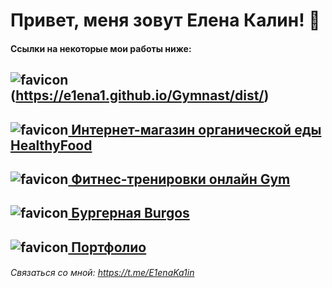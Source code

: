 # Привет, меня зовут Елена Калин! 👋

#### Ссылки на некоторые мои работы ниже: 

## ![favicon](https://raw.githubusercontent.com/E1ena1/Gymnast/main/src/images/icons/favicon.ico)(https://e1ena1.github.io/Gymnast/dist/)

## ![favicon](https://raw.githubusercontent.com/E1ena1/Module02-Shop/master/src/images/icons/favicon.ico)[ Интернет-магазин органической еды HealthyFood](https://e1ena1.github.io/Module02-Shop/dist/)

## ![favicon](https://raw.githubusercontent.com/E1ena1/Module01-Gym/main/images/favicon/favicon.ico)[ Фитнес-тренировки онлайн Gym](https://e1ena1.github.io/Module01-Gym/index.html)

## ![favicon](https://raw.githubusercontent.com/E1ena1/Module01-Burger/main/images/favicon/favicon.ico)[ Бургерная Burgos](https://e1ena1.github.io/Module01-Burger/menu.html)

## ![favicon](https://raw.githubusercontent.com/E1ena1/Module02portfolio/main/src/images/favicon/favicon.ico)[ Портфолио](https://e1ena1.github.io/Module02portfolio/dist/)



###### Связаться со мной:  https://t.me/E1enaKa1in

